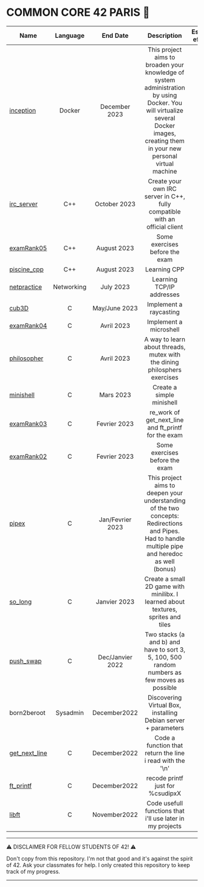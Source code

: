 # COMMON CORE 42 PARIS 🧠

| Name  | Language      | End Date      |                       Description                 | Estimated effort (h)   | Difficulty (1 to 5) |
| ----- |:-------------:| :-----------: | :------------------------------------------------:| :---------------------:| :------------------:|
| [inception](https://github.com/waseemnaseeven/42_CURSUS/tree/main/17_INCEPTION) |Docker| December 2023 | This project aims to broaden your knowledge of system administration by using Docker. You will virtualize several Docker images, creating them in your new personal virtual machine | 210 |  |
| [irc_server](https://github.com/waseemnaseeven/42_CURSUS/tree/main/16_IRC) |C++| October 2023 | Create your own IRC server in C++, fully compatible with an official client | 175 |  |
| [examRank05](https://github.com/waseemnaseeven/42_CURSUS/tree/main/15_EXAMRANK05) |C++| August 2023 | Some exercises before the exam |   |  |
| [piscine_cpp](https://github.com/waseemnaseeven/42_CURSUS/tree/main/14_PISCINECPP) |C++| August 2023 | Learning CPP |   |  |
| [netpractice](https://github.com/waseemnaseeven/42_CURSUS/tree/main/13_NETPRACTICE) |Networking| July 2023 | Learning TCP/IP addresses  |   |  |
| [cub3D](https://github.com/waseemnaseeven/42_CURSUS/tree/main/12_CUB3D) |C| May/June 2023 | Implement a raycasting  | 280  | |
| [examRank04](https://github.com/waseemnaseeven/42_CURSUS/tree/main/11_EXAMRANK04) |C| Avril 2023 | Implement a microshell | ...  | |
| [philosopher](https://github.com/waseemnaseeven/42_CURSUS/tree/main/10_PHILO) |C| Avril 2023 | A way to learn about threads, mutex with the dining philosphers exercises | 70 | |
| [minishell](https://github.com/waseemnaseeven/42_CURSUS/tree/main/09_MINISHEL) |C| Mars 2023 | Create a simple minishell | 210  | |
| [examRank03](https://github.com/waseemnaseeven/42_CURSUS/tree/main/05_EXAMRANK03) |C| Fevrier 2023 | re_work of get_next_line and ft_printf for the exam | ...  | |
| [examRank02](https://github.com/waseemnaseeven/42_CURSUS/tree/main/04_EXAMRANK02) |C| Fevrier 2023| Some exercises before the exam | ...  | |
| [pipex](https://github.com/waseemnaseeven/42_CURSUS/tree/main/06_PIPEX) |C| Jan/Fevrier 2023 | This project aims to deepen your understanding of the two concepts: Redirections and Pipes. Had to handle multiple pipe and heredoc as well (bonus) | 50  | |
| [so_long](https://github.com/waseemnaseeven/42_CURSUS/tree/main/05_SOOLOONG) |C| Janvier 2023 | Create a small 2D game with minilibx. I learned about textures, sprites and tiles | 60  |  |
| [push_swap](https://github.com/waseemnaseeven/42_CURSUS/tree/main/04_PUSHSWAP) |C| Dec/Janvier 2022 | Two stacks (a and b) and have to sort 3, 5, 100, 500 random numbers as few moves as possible | 60 | |
| born2beroot |Sysadmin| December2022 | Discovering Virtual Box, installing Debian server + parameters | 40  |  |
| [get_next_line](https://github.com/waseemnaseeven/42_CURSUS/tree/main/02_GNL) |C| December2022 | Code a function that return the line i read with the '\n' | 70  |  |
| [ft_printf](https://github.com/waseemnaseeven/42_CURSUS/tree/main/01_FTPRINTF) |C| December2022 | recode printf just for %csudipxX | 70  | 30 |
| [libft](https://github.com/waseemnaseeven/42_CURSUS/tree/main/00_LIBFT) |C| November2022 | Code usefull functions that i'll use later in my projects| 70  |  |

________________________________

:warning: DISCLAIMER FOR FELLOW STUDENTS OF 42! :warning:

Don't copy from this repository. I'm not that good and it's against the spirit of 42. Ask your classmates for help. I only created this repository to keep track of my progress.

________________________________
